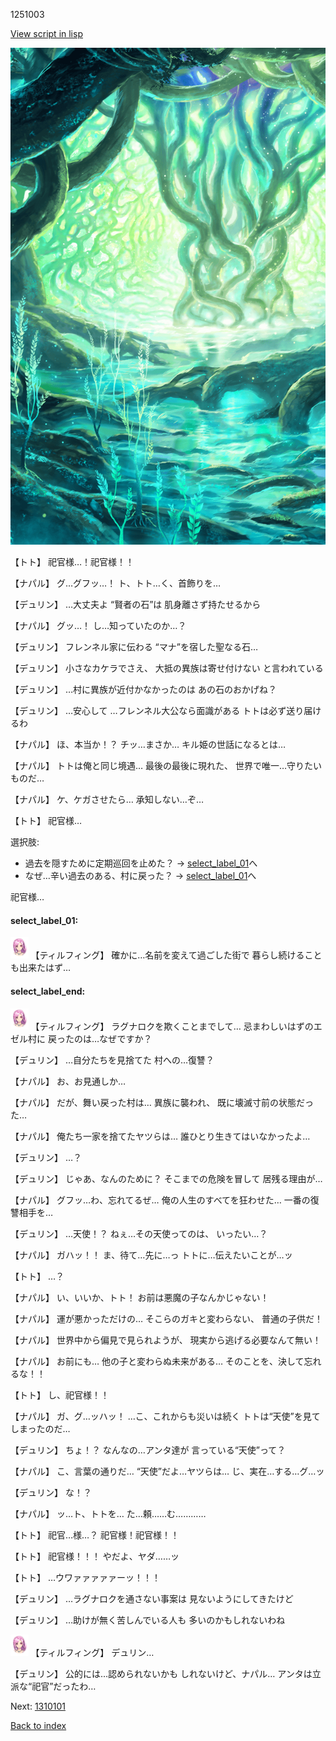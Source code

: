 1251003

[View script in lisp](../scripts/1251003.txt)

![tree_cavern.png](../images/backgrounds/tree_cavern.png)

【トト】
祀官様…！祀官様！！

【ナパル】
グ…グフッ…！
ト、トト…く、首飾りを…

【デュリン】
…大丈夫よ
“賢者の石”は
肌身離さず持たせるから

【ナパル】
グッ…！
し…知っていたのか…？

【デュリン】
フレンネル家に伝わる
“マナ”を宿した聖なる石…

【デュリン】
小さなカケラでさえ、
大抵の異族は寄せ付けない
と言われている

【デュリン】
…村に異族が近付かなかったのは
あの石のおかげね？

【デュリン】
…安心して
…フレンネル大公なら面識がある
トトは必ず送り届けるわ

【ナパル】
ほ、本当か！？
チッ…まさか…
キル姫の世話になるとは…

【ナパル】
トトは俺と同じ境遇…
最後の最後に現れた、
世界で唯一…守りたいものだ…

【ナパル】
ケ、ケガさせたら…
承知しない…ぞ…

【トト】
祀官様…

選択肢:
- 過去を隠すために定期巡回を止めた？ → [select_label_01](#select_label_01)へ
- なぜ…辛い過去のある、村に戻った？ → [select_label_01](#select_label_01)へ

祀官様…

#### select_label_01:

<img src="../images/units/101411.png" alt="101411.png" height="34"/>
【ティルフィング】
確かに…名前を変えて過ごした街で
暮らし続けることも出来たはず…

#### select_label_end:

<img src="../images/units/101411.png" alt="101411.png" height="34"/>
【ティルフィング】
ラグナロクを欺くことまでして…
忌まわしいはずのエゼル村に
戻ったのは…なぜですか？

【デュリン】
…自分たちを見捨てた
村への…復讐？

【ナパル】
お、お見通しか…

【ナパル】
だが、舞い戻った村は…
異族に襲われ、
既に壊滅寸前の状態だった…

【ナパル】
俺たち一家を捨てたヤツらは…
誰ひとり生きてはいなかったよ…

【デュリン】
…？

【デュリン】
じゃあ、なんのために？
そこまでの危険を冒して
居残る理由が…

【ナパル】
グフッ…わ、忘れてるぜ…
俺の人生のすべてを狂わせた…
一番の復讐相手を…

【デュリン】
…天使！？
ねぇ…その天使ってのは、
いったい…？

【ナパル】
ガハッ！！
ま、待て…先に…っ
トトに…伝えたいことが…ッ

【トト】
…？

【ナパル】
い、いいか、トト！
お前は悪魔の子なんかじゃない！

【ナパル】
運が悪かっただけの…
そこらのガキと変わらない、
普通の子供だ！

【ナパル】
世界中から偏見で見られようが、
現実から逃げる必要なんて無い！

【ナパル】
お前にも…
他の子と変わらぬ未来がある…
そのことを、決して忘れるな！！

【トト】
し、祀官様！！

【ナパル】
ガ、グ…ッハッ！
…こ、これからも災いは続く
トトは“天使”を見てしまったのだ…

【デュリン】
ちょ！？
なんなの…アンタ達が
言っている“天使”って？

【ナパル】
こ、言葉の通りだ…
“天使”だよ…ヤツらは…
じ、実在…する…グ…ッ

【デュリン】
な！？

【ナパル】
ッ…ト、トトを…
た…頼……む…………

【トト】
祀官…様…？
祀官様！祀官様！！

【トト】
祀官様！！！
やだよ、ヤダ……ッ

【トト】
…ウワァァァァァーッ！！！

【デュリン】
…ラグナロクを通さない事案は
見ないようにしてきたけど

【デュリン】
…助けが無く苦しんでいる人も
多いのかもしれないわね

<img src="../images/units/101411.png" alt="101411.png" height="34"/>
【ティルフィング】
デュリン…

【デュリン】
公的には…認められないかも
しれないけど、ナパル…
アンタは立派な“祀官”だったわ…


Next: [1310101](1310101.md)

[Back to index](index.md)
